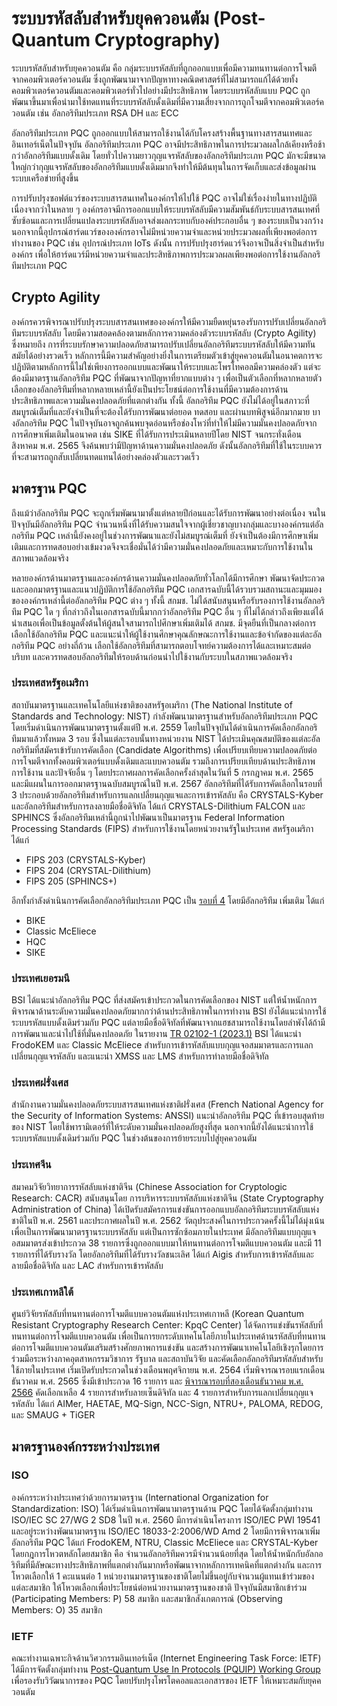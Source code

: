 # ระบบรหัสลับสำหรับยุคควอนตัม (Post-Quantum Cryptography)
ระบบรหัสลับสำหรับยุคควอนตัม คือ กลุ่มระบบรหัสลับที่ถูกออกแบบเพื่อมีความทนทานต่อการโจมตีจากคอมพิวเตอร์ควอนตัม ซึ่งถูกพัฒนามาจากปัญหาทางคณิตศาสตร์ที่ไม่สามารถแก้ได้ด้วยทั้งคอมพิวเตอร์ควอนตัมและคอมพิวเตอร์ทั่วไปอย่างมีประสิทธิภาพ โดยระบบรหัสลับแบบ PQC ถูกพัฒนาขึ้นมาเพื่อนำมาใช้ทดแทนที่ระบบรหัสลับดั้งเดิมที่มีความเสี่ยงจากการถูกโจมตีจากคอมพิวเตอร์ควอนตัม เช่น อัลกอริทึมประเภท RSA DH และ ECC

อัลกอริทึมประเภท PQC ถูกออกแบบให้สามารถใช้งานได้กับโครงสร้างพื้นฐานทางสารสนเทศและอินเทอร์เน็ตในปัจจุบัน อัลกอริทึมประเภท PQC อาจมีประสิทธิภาพในการประมวลผลใกล้เคียงหรือช้ากว่าอัลกอริทึมแบบดั้งเดิม โดยทั่วไปความยาวกุญแจรหัสลับของอัลกอริทึมประเภท PQC มักจะมีขนาดใหญ่กว่ากุญแจรหัสลับของอัลกอริทึมแบบดั้งเดิมมากจึงทำให้มีต้นทุนในการจัดเก็บและส่งข้อมูลผ่านระบบเครือข่ายที่สูงขึ้น

การปรับปรุงซอฟต์แวร์ของระบบสารสนเทศในองค์กรให้ไปใช้ PQC อาจไม่ใช่เรื่องง่ายในทางปฏิบัติ เนื่องจากว่าในหลาย ๆ องค์กรอาจมีการออกแบบให้ระบบรหัสลับมีความสัมพันธ์กับระบบสารสนเทศที่ซับซ้อนและการเปลี่ยนแปลงระบบรหัสลับอาจส่งผลกระทบกับองค์ประกอบอื่น ๆ ของระบบเป็นวงกว้าง นอกจากนี้อุปกรณ์ฮาร์ดแวร์ขององค์กรอาจไม่มีหน่วยความจำและหน่วยประมวลผลที่เพียงพอต่อการทำงานของ PQC เช่น อุปกรณ์ประเภท IoTs ดังนั้น การปรับปรุงฮาร์ดแวร์จึงอาจเป็นสิ่งจำเป็นสำหรับองค์กร เพื่อให้ฮาร์ดแวร์มีหน่วยความจำและประสิทธิภาพการประมวลผลเพียงพอต่อการใช้งานอัลกอริทึมประเภท PQC

## Crypto Agility
องค์กรควรพิจารณาปรับปรุงระบบสารสนเทศขององค์กรให้มีความยืดหยุ่นรองรับการปรับเปลี่ยนอัลกอริทึมระบบรหัสลับ โดยมีความสอดคล้องตามหลักการความคล่องตัวระบบรหัสลับ (Crypto Agility) ซึ่งหมายถึง การที่ระบบรักษาความปลอดภัยสามารถปรับเปลี่ยนอัลกอริทึมระบบรหัสลับให้มีความทันสมัยได้อย่างรวดเร็ว หลักการนี้มีความสำคัญอย่างยิ่งในการเตรียมตัวเข้าสู่ยุคควอนตัมในอนาคตการจะปฏิบัติตามหลักการนี้ไม่ใช่เพียงการออกแบบและพัฒนาให้ระบบและโพรโทคอลมีความคล่องตัว แต่จะต้องมีมาตรฐานอัลกอริทึม PQC ที่พัฒนาจากปัญหาที่ยากแบบต่าง ๆ เพื่อเป็นตัวเลือกที่หลากหลายตัวเลือกของอัลกอริทึมที่หลากหลายเหล่านี้ยังเป็นประโยชน์ต่อการใช้งานที่มีความต้องการด้านประสิทธิภาพและความมั่นคงปลอดภัยที่แตกต่างกัน ทั้งนี้ อัลกอริทึม PQC ยังไม่ได้อยู่ในสภาวะที่สมบูรณ์เต็มที่และยังจำเป็นที่จะต้องได้รับการพัฒนาต่อยอด ทดสอบ และผ่านบทพิสูจน์อีกมากมาย บางอัลกอริทึม PQC ในปัจจุบันอาจถูกค้นพบจุดอ่อนหรือช่องโหว่ที่ทำให้ไม่มีความมั่นคงปลอดภัยจากการศึกษาเพิ่มเติมในอนาคต เช่น SIKE ที่ได้รับการประเมินหลายปีโดย NIST จนกระทั่งเดือนสิงหาคม พ.ศ. 2565 จึงค้นพบว่ามีปัญหาด้านความมั่นคงปลอดภัย ดังนั้นอัลกอริทึมที่ใช้ในระบบควรที่จะสามารถถูกสับเปลี่ยนทดแทนได้อย่างคล่องตัวและรวดเร็ว

## มาตรฐาน PQC
ถึงแม้ว่าอัลกอริทึม PQC จะถูกเริ่มพัฒนามาตั้งแต่หลายปีก่อนและได้รับการพัฒนาอย่างต่อเนื่อง จนในปัจจุบันมีอัลกอริทึม PQC จำนวนหนึ่งที่ได้รับความสนใจจากผู้เชี่ยวชาญบางกลุ่มและบางองค์กรแต่อัลกอริทึม PQC เหล่านี้ยังคงอยู่ในช่วงการพัฒนาและยังไม่สมบูรณ์เต็มที่ ยังจำเป็นต้องมีการศึกษาเพิ่มเติมและการทดสอบอย่างเข้มงวดจึงจะเชื่อมั่นได้ว่ามีความมั่นคงปลอดภัยและเหมาะกับการใช้งานในสภาพแวดล้อมจริง

หลายองค์กรด้านมาตรฐานและองค์กรด้านความมั่นคงปลอดภัยทั่วโลกได้มีการศึกษา พัฒนาจัดประกวด และออกมาตรฐานและแนวปฏิบัติการใช้อัลกอริทึม PQC เอกสารฉบับนี้ได้รวบรวมสถานะและมุมมองขององค์กรเหล่านี้ต่ออัลกอริทึม PQC ต่าง ๆ ทั้งนี้ สกมช. ไม่ได้สนับสนุนหรือรับรองการใช้งานอัลกอริทึม PQC ใด ๆ ที่กล่าวถึงในเอกสารฉบับนี้มากกว่าอัลกอริทึม PQC อื่น ๆ ที่ไม่ได้กล่าวถึงเพียงแต่ได้นำเสนอเพื่อเป็นข้อมูลตั้งต้นให้ผู้สนใจสามารถไปศึกษาเพิ่มเติมได้ สกมช. มีจุดยืนที่เป็นกลางต่อการเลือกใช้อัลกอริทึม PQC และแนะนำให้ผู้ใช้งานศึกษาคุณลักษณะการใช้งานและข้อจำกัดของแต่ละอัลกอริทึม PQC อย่างถี่ถ้วน เลือกใช้อัลกอริทึมที่สามารถตอบโจทย์ความต้องการได้และเหมาะสมต่อบริบท และควรทดสอบอัลกอริทึมให้รอบด้านก่อนนำไปใช้งานกับระบบในสภาพแวดล้อมจริง

### ประเทศสหรัฐอเมริกา
สถาบันมาตรฐานและเทคโนโลยีแห่งชาติของสหรัฐอเมริกา (The National Institute of Standards and Technology: NIST) กำลังพัฒนามาตรฐานสำหรับอัลกอริทึมประเภท PQC โดยเริ่มดำเนินการพัฒนามาตรฐานตั้งแต่ปี พ.ศ. 2559 โดยในปัจจุบันได้ดำเนินการคัดเลือกอัลกอริทึมมาแล้วทั้งหมด 3 รอบ ซึ่งในแต่ละรอบนั้นทางหน่วยงาน NIST ได้ประเมินคุณสมบัติของแต่ละอัลกอริทึมที่สมัครเข้ารับการคัดเลือก (Candidate Algorithms) เพื่อเปรียบเทียบความปลอดภัยต่อการโจมตีจากทั้งคอมพิวเตอร์แบบดั้งเดิมและแบบควอนตัม รวมถึงการเปรียบเทียบด้านประสิทธิภาพการใช้งาน และปัจจัยอื่น ๆ โดยประกาศผลการคัดเลือกครั้งล่าสุดในวันที่ 5 กรกฎาคม พ.ศ. 2565 และมีแผนในการออกมาตรฐานฉบับสมบูรณ์ในปี พ.ศ. 2567 อัลกอริทึมที่ได้รับการคัดเลือกในรอบที่ 3 ประกอบด้วยอัลกอริทึมสำหรับการแลกเปลี่ยนกุญแจและการเข้ารหัสลับ คือ CRYSTALS-Kyber และอัลกอริทึมสำหรับการลงลายมือชื่อดิจิทัล ได้แก่ CRYSTALS-Dilithium FALCON และ SPHINCS ซึ่งอัลกอริทึมเหล่านี้ถูกนำไปพัฒนาเป็นมาตรฐาน Federal Information Processing Standards (FIPS) สำหรับการใช้งานโดยหน่วยงานรัฐในประเทศ
สหรัฐอเมริกา ได้แก่ 
- FIPS 203 (CRYSTALS-Kyber)
- FIPS 204 (CRYSTAL-Dilithium)
- FIPS 205 (SPHINCS+)

อีกทั้งกำลังดำเนินการคัดเลือกอัลกอริทึมประเภท PQC เป็น [รอบที่ 4](https://csrc.nist.gov/projects/post-quantum-cryptography/round-4-submissions) โดยมีอัลกอริทึม
เพิ่มเติม ได้แก่ 
- BIKE
- Classic McEliece
- HQC
- SIKE

### ประเทศเยอรมนี
BSI ได้แนะนำอัลกอริทึม PQC ที่ส่งสมัครเข้าประกวดในการคัดเลือกของ NIST แต่ให้น้ำหนักการพิจารณาด้านระดับความมั่นคงปลอดภัยมากกว่าด้านประสิทธิภาพในการทำงาน BSI ยังได้แนะนำการใช้ระบบรหัสแบบดั้งเดิมร่วมกับ PQC แต่ลายมือชื่อดิจิทัลที่พัฒนาจากแฮชสามารถใช้งานโดยลำพังได้ถ้ามีการพัฒนาและนำไปใช้ที่มั่นคงปลอดภัย ในรายงาน [TR 02102-1 (2023.1)](https://www.bsi.bund.de/SharedDocs/Downloads/EN/BSI/Publications/TechGuidelines/TG02102/BSI-TR-02102-1.pdf) BSI ได้แนะนำ FrodoKEM และ Classic McEliece สำหรับการเข้ารหัสลับแบบกุญแจอสมมาตรและการแลกเปลี่ยนกุญแจรหัสลับ
และแนะนำ XMSS และ LMS สำหรับการทำลายมือชื่อดิจิทัล

### ประเทศฝรั่งเศส
สำนักงานความมั่นคงปลอดภัยระบบสารสนเทศแห่งชาติฝรั่งเศส (French National Agency for the Security of Information Systems: ANSSI) แนะนำอัลกอริทึม PQC ที่เข้ารอบสุดท้ายของ NIST โดยใช้พารามิเตอร์ที่ให้ระดับความมั่นคงปลอดภัยสูงที่สุด นอกจากนี้ยังได้แนะนำการใช้ระบบรหัสแบบดั้งเดิมร่วมกับ PQC ในช่วงต้นของการย้ายระบบไปสู่ยุคควอนตัม

### ประเทศจีน
สมาคมวิจัยวิทยาการรหัสลับแห่งชาติจีน (Chinese Association for Cryptologic Research: CACR) สนับสนุนโดย การบริหารระบบรหัสลับแห่งชาติจีน (State Cryptography Administration of China) ได้เปิดรับสมัครการแข่งขันการออกแบบอัลกอริทึมระบบรหัสลับแห่งชาติในปี พ.ศ. 2561 และประกาศผลในปี พ.ศ. 2562 วัตถุประสงค์ในการประกวดครั้งนี้ไม่ได้มุ่งเน้นเพื่อเป็นการพัฒนามาตรฐานระบบรหัสลับ แต่เป็นการซักซ้อมภายในประเทศ มีอัลกอริทึมแบบกุญแจอสมมาตรส่งเข้าประกวด 38 รายการซึ่งถูกออกแบบมาให้ทนทานต่อการโจมตีแบบควอนตัม และมี 11 รายการที่ได้รับรางวัล โดยอัลกอริทึมที่ได้รับรางวัลชนะเลิศ ได้แก่ Aigis สำหรับการเข้ารหัสลับและลายมือชื่อดิจิทัล และ LAC สำหรับการเข้ารหัสลับ

### ประเทศเกาหลีใต้
ศูนย์วิจัยรหัสลับที่ทนทานต่อการโจมตีแบบควอนตัมแห่งประเทศเกาหลี (Korean Quantum Resistant Cryptography Research Center: KpqC Center) ได้จัดการแข่งขันรหัสลับที่ทนทานต่อการโจมตีแบบควอนตัม เพื่อเป็นการยกระดับเทคโนโลยีภายในประเทศด้านรหัสลับที่ทนทานต่อการโจมตีแบบควอนตัมเสริมสร้างศักยภาพการแข่งขัน และสร้างการพัฒนาเทคโนโลยีเชิงรุกโดยการร่วมมือระหว่างภาคอุตสาหกรรมวิชาการ รัฐบาล และสถาบันวิจัย และคัดเลือกอัลกอริทึมรหัสลับสำหรับใช้ภายในประเทศ เริ่มเปิดรับประกวดในช่วงเดือนพฤศจิกายน พ.ศ. 2564 เริ่มพิจารณารอบแรกเดือนธันวาคม พ.ศ. 2565 ซึ่งมีเข้าประกวด 16 รายการ และ [พิจารณารอบที่สองเดือนธันวาคม พ.ศ. 2566](https://www.kpqc.or.kr/competition.html) คัดเลือกเหลือ 4 รายการสำหรับลายเซ็นดิจิทัล และ 4 รายการสำหรับการแลกเปลี่ยนกุญแจรหัสลับ ได้แก่ AIMer, HAETAE, MQ-Sign, NCC-Sign, NTRU+, PALOMA, REDOG, และ SMAUG + TiGER

## มาตรฐานองค์กรระหว่างประเทศ
### ISO
องค์กรระหว่างประเทศว่าด้วยการมาตรฐาน (International Organization for Standardization: ISO) ได้เริ่มดำเนินการพัฒนามาตรฐานด้าน PQC โดยได้จัดตั้งกลุ่มทำงาน ISO/IEC SC 27/WG 2 SD8 ในปี พ.ศ. 2560 มีการดำเนินโครงการ ISO/IEC PWI 19541 และอยู่ระหว่างพัฒนามาตรฐาน ISO/IEC 18033-2:2006/WD Amd 2 โดยมีการพิจารณาเพิ่มอัลกอริทึม PQC ได้แก่ FrodoKEM, NTRU, Classic McEliece และ CRYSTAL-Kyber โดยกฎการโหวตหลักโดยสมาชิก คือ จำนวนอัลกอริทึมควรมีจำนวนน้อยที่สุด โดยให้น้ำหนักกับอัลกอริทึมที่มีลัษณะทางประสิทธิภาพที่แตกต่างกันมากหรือพัฒนาจากหลักการเทคนิคที่แตกต่างกัน และการโหวตเลือกให้ 1 คะแนนต่อ 1 หน่วยงานมาตรฐานของชาติโดยไม่ขึ้นอยู่กับจำนวนผู้แทนเข้าร่วมของแต่ละสมาชิก ให้โหวตเลือกเพื่อประโยชน์ต่อหน่วยงานมาตรฐานของชาติ ปัจจุบันมีสมาชิกเข้าร่วม (Participating Members: P) 58 สมาชิก และสมาชิกสังเกตการณ์ (Observing Members: O) 35 สมาชิก

### IETF
คณะทำงานเฉพาะกิจด้านวิศวกรรมอินเทอร์เน็ต (Internet Engineering Task Force: IETF) ได้มีการจัดตั้งกลุ่มทำงาน [Post-Quantum Use In Protocols (PQUIP) Working Group](https://datatracker.ietf.org/wg/pquip/documents/) เพื่อรองรับวิวัฒนาการของ PQC โดยปรับปรุงโพรโตคอลและเอกสารของ IETF ให้เหมาะสมกับยุคควอนตัม